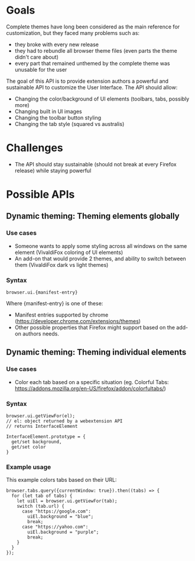 # Goals
Complete themes have long been considered as the main reference for customization, but they faced many problems such as:
- they broke with every new release
- they had to rebundle all browser theme files (even parts the theme didn't care about)
- every part that remained unthemed by the complete theme was unusable for the user

The goal of this API is to provide extension authors a powerful and sustainable API to customize the User Interface. The API should allow:
- Changing the color/background of UI elements (toolbars, tabs, possibly more)
- Changing built in UI images
- Changing the toolbar button styling
- Changing the tab style (squared vs australis)

# Challenges
- The API should stay sustainable (should not break at every Firefox release) while staying powerful

# Possible APIs

## Dynamic theming: Theming elements globally
### Use cases
- Someone wants to apply some styling across all windows on the same element (VivaldiFox coloring of UI elements)
- An add-on that would provide 2 themes, and ability to switch between them (VivaldiFox dark vs light themes)

### Syntax
```
browser.ui.{manifest-entry}
```

Where {manifest-entry} is one of these:
- Manifest entries supported by chrome (https://developer.chrome.com/extensions/themes)
- Other possible properties that Firefox might support based on the add-on authors needs.

## Dynamic theming: Theming individual elements
### Use cases
- Color each tab based on a specific situation (eg. Colorful Tabs: https://addons.mozilla.org/en-US/firefox/addon/colorfultabs/)
### Syntax
```
browser.ui.getViewFor(el);
// el: object returned by a webextension API
// returns InterfaceElement
```
```
InterfaceElement.prototype = {
  get/set background,
  get/set color
}
```
### Example usage
This example colors tabs based on their URL:

```
browser.tabs.query({currentWindow: true}).then((tabs) => {
  for (let tab of tabs) {
    let uiEl = browser.ui.getViewFor(tab);
    switch (tab.url) {
      case "https://google.com":
        uiEl.background = "blue";
        break;
      case "https://yahoo.com":
        uiEl.background = "purple";
        break;
    }
  }
});
```
